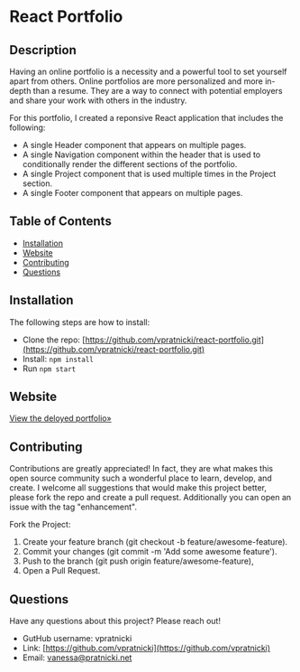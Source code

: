 # React Portfolio

## Description
Having an online portfolio is a necessity and a powerful tool to set yourself apart from others. Online portfolios are more personalized and more in-depth than a resume. They are a way to connect with potential employers and share your work with others in the industry.

For this portfolio, I created a reponsive React application that includes the following:
- A single Header component that appears on multiple pages.
- A single Navigation component within the header that is used to conditionally render the different sections of the portfolio.
- A single Project component that is used multiple times in the Project section.
- A single Footer component that appears on multiple pages.

## Table of Contents
- [Installation](#installation)
- [Website](#website)
- [Contributing](#contributing)
- [Questions](#questions)

## Installation
The following steps are how to install:
- Clone the repo: [https://github.com/vpratnicki/react-portfolio.git](https://github.com/vpratnicki/react-portfolio.git)
- Install: ``npm install``
- Run ``npm start``

## Website

[View the deloyed portfolio»](https://vpratnicki.github.io/react-portfolio/)

## Contributing

Contributions are greatly appreciated! In fact, they are what makes this open source community such a wonderful place to learn, develop, and create. I welcome all suggestions that would make this project better, please fork the repo and create a pull request. Additionally you can open an issue with the tag "enhancement".

Fork the Project:

1. Create your feature branch (git checkout -b feature/awesome-feature).
2. Commit your changes (git commit -m 'Add some awesome feature').
3. Push to the branch (git push origin feature/awesome-feature),
4. Open a Pull Request.

## Questions
Have any questions about this project? Please reach out!

- GutHub username: vpratnicki
- Link: [https://github.com/vpratnicki](https://github.com/vpratnicki)
- Email: [vanessa@pratnicki.net](mailto:vanessa@pratnicki.net)
